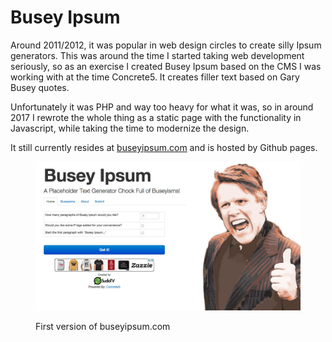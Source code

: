 # Busey Ipsum

Around 2011/2012, it was popular in web design circles to create silly Ipsum generators. This was around the time I started taking web development seriously, so as an exercise I created Busey Ipsum based on the CMS I was working with at the time Concrete5. It creates filler text based on Gary Busey quotes.&#x20;

Unfortunately it was PHP and way too heavy for what it was, so in around 2017 I rewrote the whole thing as a static page with the functionality in Javascript, while taking the time to modernize the design.

&#x20;It still currently resides at [buseyipsum.com](http://www.buseyipsum.com) and is hosted by Github pages.&#x20;

<figure><img src="../.gitbook/assets/screencapture-buseyipsum-com-(1).jpg" alt=""><figcaption><p>First version of buseyipsum.com</p></figcaption></figure>
